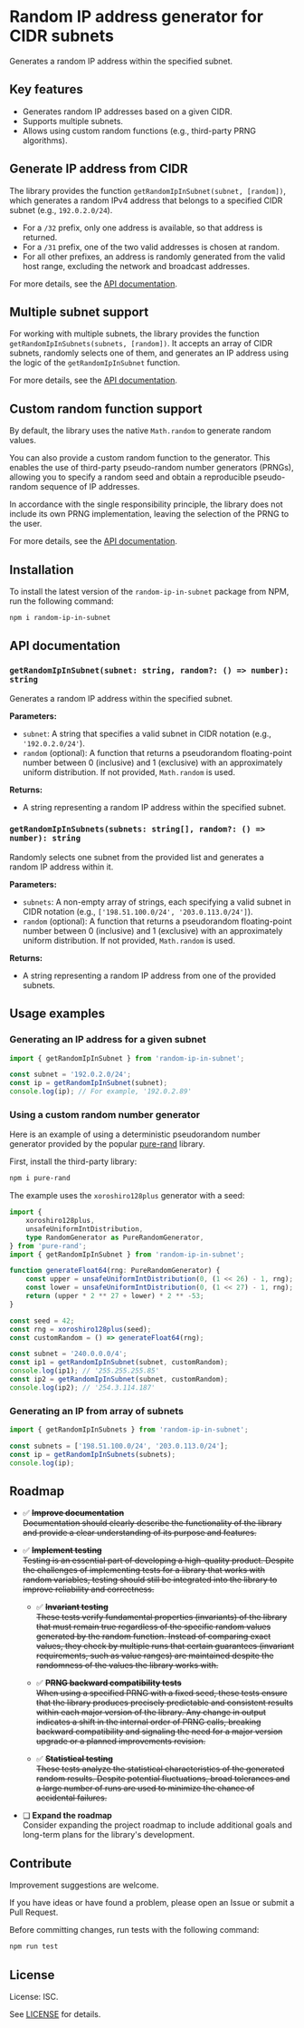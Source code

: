 # Random IP address generator for CIDR subnets

Generates a random IP address within the specified subnet.

## Key features

- Generates random IP addresses based on a given CIDR.
- Supports multiple subnets.
- Allows using custom random functions (e.g., third-party PRNG algorithms).

## Generate IP address from CIDR

The library provides the function `getRandomIpInSubnet(subnet, [random])`, which generates a random IPv4 address that belongs to a specified CIDR subnet (e.g., `192.0.2.0/24`).

- For a `/32` prefix, only one address is available, so that address is returned.
- For a `/31` prefix, one of the two valid addresses is chosen at random.
- For all other prefixes, an address is randomly generated from the valid host range, excluding the network and broadcast addresses.

For more details, see the [API documentation](#api-documentation).

## Multiple subnet support

For working with multiple subnets, the library provides the function `getRandomIpInSubnets(subnets, [random])`. It accepts an array of CIDR subnets, randomly selects one of them, and generates an IP address using the logic of the `getRandomIpInSubnet` function.

For more details, see the [API documentation](#api-documentation).

## Custom random function support

By default, the library uses the native `Math.random` to generate random values.

You can also provide a custom random function to the generator. This enables the use of third-party pseudo-random number generators (PRNGs), allowing you to specify a random seed and obtain a reproducible pseudo-random sequence of IP addresses.

In accordance with the single responsibility principle, the library does not include its own PRNG implementation, leaving the selection of the PRNG to the user.

For more details, see the [API documentation](#api-documentation).

## Installation

To install the latest version of the `random-ip-in-subnet` package from NPM,
run the following command:

```sh
npm i random-ip-in-subnet
```

## API documentation

### `getRandomIpInSubnet(subnet: string, random?: () => number): string`

Generates a random IP address within the specified subnet.

**Parameters:**
- `subnet`: A string that specifies a valid subnet in CIDR notation (e.g., `'192.0.2.0/24'`).
- `random` (optional): A function that returns a pseudorandom floating-point number between 0 (inclusive) and 1 (exclusive) with an approximately uniform distribution. If not provided, `Math.random` is used.

**Returns:**
- A string representing a random IP address within the specified subnet.

### `getRandomIpInSubnets(subnets: string[], random?: () => number): string`

Randomly selects one subnet from the provided list and generates a random IP address within it.

**Parameters:**
- `subnets`: A non-empty array of strings, each specifying a valid subnet in CIDR notation (e.g., `['198.51.100.0/24', '203.0.113.0/24']`).
- `random` (optional): A function that returns a pseudorandom floating-point number between 0 (inclusive) and 1 (exclusive) with an approximately uniform distribution. If not provided, `Math.random` is used.

**Returns:**
- A string representing a random IP address from one of the provided subnets.

## Usage examples

### Generating an IP address for a given subnet

```js
import { getRandomIpInSubnet } from 'random-ip-in-subnet';

const subnet = '192.0.2.0/24';
const ip = getRandomIpInSubnet(subnet);
console.log(ip); // For example, '192.0.2.89'
```

### Using a custom random number generator

Here is an example of using a deterministic pseudorandom number generator provided by the popular [pure-rand](https://www.npmjs.com/package/pure-rand) library.

First, install the third-party library:

```sh
npm i pure-rand
```

The example uses the `xoroshiro128plus` generator with a seed:

```ts
import {
    xoroshiro128plus,
    unsafeUniformIntDistribution,
    type RandomGenerator as PureRandomGenerator,
} from 'pure-rand';
import { getRandomIpInSubnet } from 'random-ip-in-subnet';

function generateFloat64(rng: PureRandomGenerator) {
    const upper = unsafeUniformIntDistribution(0, (1 << 26) - 1, rng);
    const lower = unsafeUniformIntDistribution(0, (1 << 27) - 1, rng);
    return (upper * 2 ** 27 + lower) * 2 ** -53;
}

const seed = 42;
const rng = xoroshiro128plus(seed);
const customRandom = () => generateFloat64(rng);

const subnet = '240.0.0.0/4';
const ip1 = getRandomIpInSubnet(subnet, customRandom);
console.log(ip1); // '255.255.255.85'
const ip2 = getRandomIpInSubnet(subnet, customRandom);
console.log(ip2); // '254.3.114.187'
```

### Generating an IP from array of subnets

```js
import { getRandomIpInSubnets } from 'random-ip-in-subnet';

const subnets = ['198.51.100.0/24', '203.0.113.0/24'];
const ip = getRandomIpInSubnets(subnets);
console.log(ip);
```

## Roadmap

* ✅ ~~**Improve documentation**~~  
    ~~Documentation should clearly describe the functionality of the library and provide a clear understanding of its purpose and features.~~

* ✅ ~~**Implement testing**~~  
    ~~Testing is an essential part of developing a high-quality product. Despite the challenges of implementing tests for a library that works with random variables, testing should still be integrated into the library to improve reliability and correctness.~~

    * ✅ ~~**Invariant testing**~~  
    ~~These tests verify fundamental properties (invariants) of the library that must remain true regardless of the specific random values generated by the random function. Instead of comparing exact values, they check by multiple runs that certain guarantees (invariant requirements, such as value ranges) are maintained despite the randomness of the values ​​the library works with.~~

    * ✅ ~~**PRNG backward compatibility tests**~~  
    ~~When using a specified PRNG with a fixed seed, these tests ensure that the library produces precisely predictable and consistent results within each major version of the library. Any change in output indicates a shift in the internal order of PRNG calls, breaking backward compatibility and signaling the need for a major version upgrade or a planned improvements revision.~~

    * ✅ ~~**Statistical testing**~~  
    ~~These tests analyze the statistical characteristics of the generated random results. Despite potential fluctuations, broad tolerances and a large number of runs are used to minimize the chance of accidental failures.~~

* ❑ **Expand the roadmap**  
    Consider expanding the project roadmap to include additional goals and long-term plans for the library's development.

## Contribute

Improvement suggestions are welcome.

If you have ideas or have found a problem, please open an Issue or submit a Pull Request.

Before committing changes, run tests with the following command:

```sh
npm run test
```

## License

License: ISC.

See [LICENSE](./LICENSE) for details.
